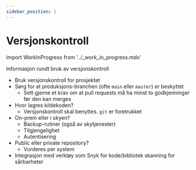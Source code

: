 ```yaml
---
sidebar_position: 1
---
```


# Versjonskontroll

import WorkInProgress from '../_work_in_progress.mdx'

<WorkInProgress />

Informasjon rundt bruk av versjonskontroll

- Bruk versjonskontroll for prosjektet
- Sørg for at produksjons-branchen (ofte `main` eller `master`) er beskyttet
    - Sett gjerne et krav om at pull requests må ha minst to godkjenninger før den kan merges
- Hvor lagres kildekoden?
    - Versjonskontroll skal benyttes. `git` er foretrukket
- On-prem eller i skyen?
    - Backup-rutiner (også av skytjenester)
    - Tilgjengelighet
    - Autentisering
- Public eller private repository?
    - Vurderes per system
- Integrasjon med verktøy som Snyk for kode/bibliotek skanning for sårbarheter
